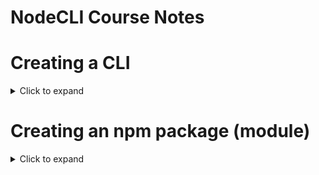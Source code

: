 # NodeCLI Course Notes

# Creating a CLI

<details>
  <summary>Click to expand</summary>
  
  ## To make the file executable
  - Use `chmod +x index.js` to alter permissions
  - Add a shebang (`#!/usr/bin/env node`) to the top of the file
    - This tells the terminal to use node instead of bash
  ## Configure your `package.json` file
  ```js
  {
    "name": "sharif",      //* the name of the package on the npm registry
    "version": "1.0.0",
    "bin": {
      "sharif": "index.js" //* the name of the command to run
    }
  }
  ```

</details>

# Creating an npm package (module)

<details>
  <summary>Click to expand</summary>
  
  ## It's a good idea to have the following files in your project
  - `package.json`: Make sure to install things like prettier as dev dependencies (`npm install prettier -D`)
  - `.prettierrc`: Configure specifically for your node module (no global config)
  - `.npmrc`: Set `package-lock=false` since this is a production-ready package
  - `.gitignore`: Avoid committing `node_modules`, etc
  - `.gitattributes`: Set options such as `eol`
  - `.editorconfig`: Optional -- contains things like charset, tabs vs spaces, etc
  ## Creating a Code of Conduct
  - Run `npx conduct` to create a code of conduct markdown file in your project
  ## Creating a License
  - Can `npm install licensed`
  - Then, run `licensed` and fill out the prompts

</details>
